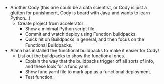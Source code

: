 - Another Cody (this one could be a data scientist, or Cody is just a glutton for punishment, Cody is board with Java and wants to learn Python…)
  - Create project from accelerator
	- Show a minimal Python script file 
	- Commit and watch deploy using Function buildpacks.
	- Quick hit on Buildpacks in general, and then focus on the Functional Buildpacks.
- Alana has installed the functional buildpacks to make it easier for Cody! 
  - List out the buildpacks to show the functional ones.
	- Explain the way that the buildpacks trigger off all sorts of info, and these look for a func.yaml.
	- Show func.yaml file to mark app as a functional deployment.
	- Test function.
